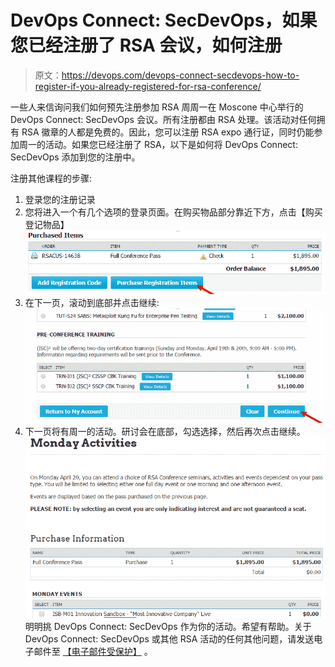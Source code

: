 # DevOps Connect: SecDevOps，如果您已经注册了 RSA 会议，如何注册

> 原文：<https://devops.com/devops-connect-secdevops-how-to-register-if-you-already-registered-for-rsa-conference/>

一些人来信询问我们如何预先注册参加 RSA 周周一在 Moscone 中心举行的 DevOps Connect: SecDevOps 会议。所有注册都由 RSA 处理。该活动对任何拥有 RSA 徽章的人都是免费的。因此，您可以注册 RSA expo 通行证，同时仍能参加周一的活动。如果您已经注册了 RSA，以下是如何将 DevOps Connect: SecDevOps 添加到您的注册中。

注册其他课程的步骤:

1.  登录您的注册记录
2.  您将进入一个有几个选项的登录页面。在购买物品部分靠近下方，点击【购买登记物品】 [![rsa 1](img/acbc53d88c4ebc36b6afe3c92570d959.png)](https://devops.com/wp-content/uploads/2015/03/rsa-1.png)
3.  在下一页，滚动到底部并点击继续: [![rsa2](img/c4c172658c0649cc203f70ac3c3266bc.png)](https://devops.com/wp-content/uploads/2015/03/rsa2.png)
4.  下一页将有周一的活动。研讨会在底部，勾选选择，然后再次点击继续。 [![rsa3](img/76e44fa8fd7fb97edd11d87495607bb3.png)](https://devops.com/wp-content/uploads/2015/03/rsa3.png) 明明挑 DevOps Connect: SecDevOps 作为你的活动。希望有帮助。关于 DevOps Connect: SecDevOps 或其他 RSA 活动的任何其他问题，请发送电子邮件至 [【电子邮件受保护】](/cdn-cgi/l/email-protection#e391908280a38786958c9390cd808c8e) 。